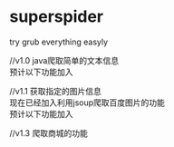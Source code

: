 # superspider
try grub everything easyly

//v1.0 java爬取简单的文本信息</br>
预计以下功能加入</br>

//v1.1 获取指定的图片信息</br>
现在已经加入利用jsoup爬取百度图片的功能</br>
预计以下功能加入</br>

//v1.3 爬取商城的功能</br>


